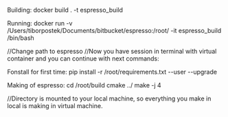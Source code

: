 Building: 
docker build . -t espresso_build

Running:
docker run -v /Users/tiborpostek/Documents/bitbucket/espresso:/root/ -it espresso_build /bin/bash

//Change path to espresso
//Now you have session in terminal with virtual container and you can continue with next commands:

Fonstall for first time:
pip install -r /root/requirements.txt --user --upgrade

Making of espresso:
cd /root/build
cmake ../
make -j 4

//Directory is mounted to your local machine, so everything you make in local is making in virtual machine.